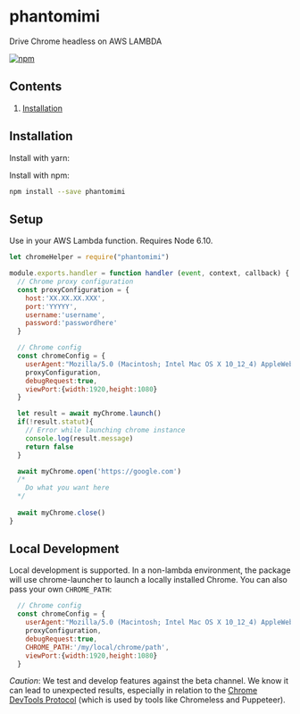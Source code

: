 # phantomimi

Drive Chrome headless on AWS LAMBDA

[![npm](https://img.shields.io/npm/v/@serverless-chrome/lambda.svg?style=flat-square)](https://www.npmjs.com/package/@serverless-chrome/lambda)

## Contents
1. [Installation](#installation)

## Installation
Install with yarn:

Install with npm:

```bash
npm install --save phantomimi
```

## Setup

Use in your AWS Lambda function. Requires Node 6.10.


```js
let chromeHelper = require("phantomimi")

module.exports.handler = function handler (event, context, callback) {
  // Chrome proxy configuration
  const proxyConfiguration = {
    host:'XX.XX.XX.XXX',
    port:'YYYYY',
    username:'username',
    password:'passwordhere'
  }

  // Chrome config
  const chromeConfig = {
    userAgent:"Mozilla/5.0 (Macintosh; Intel Mac OS X 10_12_4) AppleWebKit/537.36 (KHTML, like Gecko) Chrome/59.0.3071.115 Safari/537.36",
    proxyConfiguration,
    debugRequest:true,
    viewPort:{width:1920,height:1080}
  }

  let result = await myChrome.launch()
  if(!result.statut){
    // Error while launching chrome instance
    console.log(result.message)
    return false
  }

  await myChrome.open('https://google.com')
  /* 
    Do what you want here 
  */
  
  await myChrome.close()
}
```


## Local Development

Local development is supported. In a non-lambda environment, the package will use chrome-launcher to launch a locally installed Chrome. You can also pass your own `CHROME_PATH`:

```js
  // Chrome config
  const chromeConfig = {
    userAgent:"Mozilla/5.0 (Macintosh; Intel Mac OS X 10_12_4) AppleWebKit/537.36 (KHTML, like Gecko) Chrome/59.0.3071.115 Safari/537.36",
    proxyConfiguration,
    debugRequest:true,
    CHROME_PATH:'/my/local/chrome/path',
    viewPort:{width:1920,height:1080}
  }
```

<!-- 
**Command line flags (or "switches")**

The behavior of Chrome does vary between platforms. It may be necessary to experiment with flags to get the results you desire. On Lambda [default flags](/packages/lambda/src/flags.js) are used, but in development no default flags are used.

The package has zero external dependencies required for inclusion in your Lambda function's package.


## Framework Plugins

There are plugins which bundle this package for easy deployment available for the following "serverless" frameworks:

- [serverless-plugin-chrome](/packages/serverless-plugin)


## Specifying Chromium Channel

This package will use the latest stable-channel build of Headless Chromium for AWS Lambda. To select a different channel (beta or dev), export either an environment variable `NPM_CONFIG_CHROMIUM_CHANNEL` or add `chromiumChannel` to the `config` section of your `package.json`:

Your `package.json`:

```json
{
  "name": "my-cool-project",
  "version": "1.0.0",
  "config": {
    "chromiumChannel": "dev"
  },
  "scripts": {

  },
  "description": {

  }
}
```

Note: the `dev` channel is _almost_ `canary`, so use `dev` if you're looking for the Canary channel.

You can skip download entirely with `NPM_CONFIG_SERVERLESS_CHROME_SKIP_DOWNLOAD` or setting `skip_download` in the `config` section of your `package.json`
 -->
_Caution_: We test and develop features against the beta channel. We know it can lead to unexpected results, especially in relation to the [Chrome DevTools Protocol](https://chromedevtools.github.io/devtools-protocol/tot/Emulation/) (which is used by tools like Chromeless and Puppeteer).
